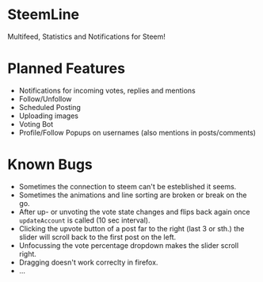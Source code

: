 # SteemLine

Multifeed, Statistics and Notifications for Steem!

# Planned Features

- Notifications for incoming votes, replies and mentions
- Follow/Unfollow
- Scheduled Posting
- Uploading images
- Voting Bot
- Profile/Follow Popups on usernames (also mentions in posts/comments)

# Known Bugs

- Sometimes the connection to steem can't be esteblished it seems.
- Sometimes the animations and line sorting are broken or break on the go.
- After up- or unvoting the vote state changes and flips back again once `updateAccount` is called (10 sec interval).
- Clicking the upvote button of a post far to the right (last 3 or sth.) the slider will scroll back to the first post on the left.
- Unfocussing the vote percentage dropdown makes the slider scroll right.
- Dragging doesn't work correclty in firefox.
- ...